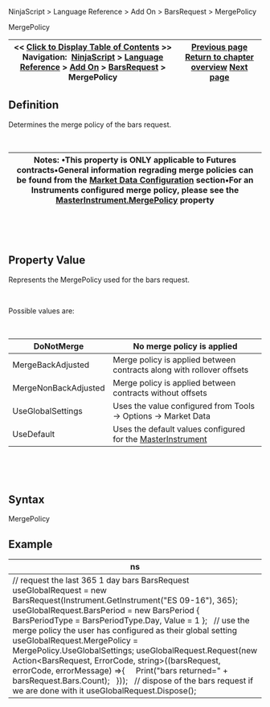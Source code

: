 ﻿


NinjaScript \> Language Reference \> Add On \> BarsRequest \> MergePolicy






















MergePolicy







| \<\< [Click to Display Table of Contents](barsrequest_mergepolicy.md) \>\> **Navigation:**     [NinjaScript](ninjascript-1.md) \> [Language Reference](language_reference_wip-1.md) \> [Add On](add_on-1.md) \> [BarsRequest](barsrequest-1.md) \> MergePolicy | [Previous page](request-1.md) [Return to chapter overview](barsrequest-1.md) [Next page](connection_class-1.md) |
| --- | --- |











## Definition


Determines the merge policy of the bars request.


 




| Notes: •This property is ONLY applicable to Futures contracts•General information regrading merge policies can be found from the [Market Data Configuration](merge_policy-1.md) section•For an Instruments configured merge policy, please see the [MasterInstrument.MergePolicy](merge_policy-1.md) property |
| --- |



 


 


## Property Value


Represents the MergePolicy used for the bars request.


 


Possible values are:


 




| DoNotMerge | No merge policy is applied |
| --- | --- |
| MergeBackAdjusted | Merge policy is applied between contracts along with rollover offsets |
| MergeNonBackAdjusted | Merge policy is applied between contracts without offsets |
| UseGlobalSettings | Uses the value configured from Tools \-\> Options \-\> Market Data |
| UseDefault | Uses the default values configured for the [MasterInstrument](masterinstrument-1.md) |



 


 


## Syntax


MergePolicy


## 


## Example




| ns |
| --- |
| // request the last 365 1 day bars BarsRequest useGlobalRequest \= new BarsRequest(Instrument.GetInstrument("ES 09\-16"), 365); useGlobalRequest.BarsPeriod \= new BarsPeriod { BarsPeriodType \= BarsPeriodType.Day, Value \= 1 };   // use the merge policy the user has configured as their global setting useGlobalRequest.MergePolicy \= MergePolicy.UseGlobalSettings; useGlobalRequest.Request(new Action\<BarsRequest, ErrorCode, string\>((barsRequest, errorCode, errorMessage) \=\>{      Print("bars returned\=" \+ barsRequest.Bars.Count);   }));   // dispose of the bars request if we are done with it useGlobalRequest.Dispose(); |









